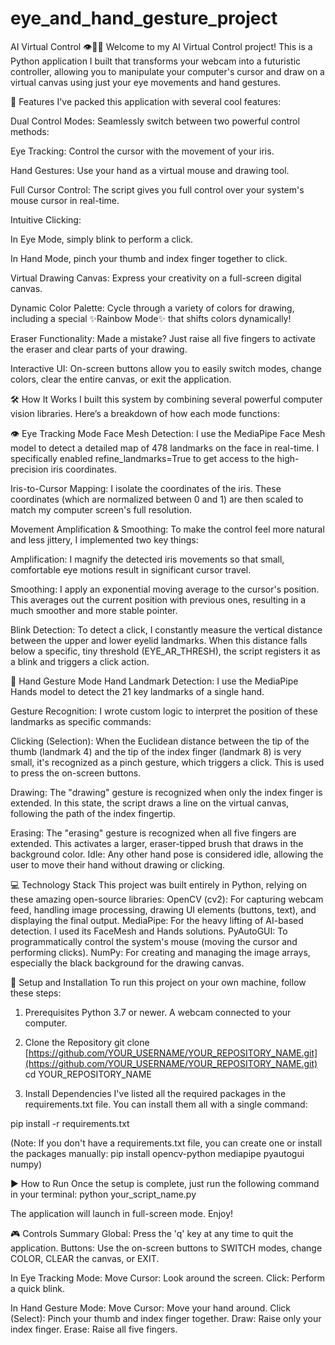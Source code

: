 # eye_and_hand_gesture_project

AI Virtual Control 👁️🤚✨
Welcome to my AI Virtual Control project! This is a Python application I built that transforms your webcam into a futuristic controller, allowing you to manipulate your computer's cursor and draw on a virtual canvas using just your eye movements and hand gestures.


🚀 Features
I've packed this application with several cool features:

Dual Control Modes: Seamlessly switch between two powerful control methods:

Eye Tracking: Control the cursor with the movement of your iris.

Hand Gestures: Use your hand as a virtual mouse and drawing tool.

Full Cursor Control: The script gives you full control over your system's mouse cursor in real-time.

Intuitive Clicking:

In Eye Mode, simply blink to perform a click.

In Hand Mode, pinch your thumb and index finger together to click.

Virtual Drawing Canvas: Express your creativity on a full-screen digital canvas.

Dynamic Color Palette: Cycle through a variety of colors for drawing, including a special ✨Rainbow Mode✨ that shifts colors dynamically!

Eraser Functionality: Made a mistake? Just raise all five fingers to activate the eraser and clear parts of your drawing.

Interactive UI: On-screen buttons allow you to easily switch modes, change colors, clear the entire canvas, or exit the application.

🛠️ How It Works
I built this system by combining several powerful computer vision libraries. Here’s a breakdown of how each mode functions:

👁️ Eye Tracking Mode
Face Mesh Detection: I use the MediaPipe Face Mesh model to detect a detailed map of 478 landmarks on the face in real-time. I specifically enabled refine_landmarks=True to get access to the high-precision iris coordinates.

Iris-to-Cursor Mapping: I isolate the coordinates of the iris. These coordinates (which are normalized between 0 and 1) are then scaled to match my computer screen's full resolution.

Movement Amplification & Smoothing: To make the control feel more natural and less jittery, I implemented two key things:

Amplification: I magnify the detected iris movements so that small, comfortable eye motions result in significant cursor travel.

Smoothing: I apply an exponential moving average to the cursor's position. This averages out the current position with previous ones, resulting in a much smoother and more stable pointer.

Blink Detection: To detect a click, I constantly measure the vertical distance between the upper and lower eyelid landmarks. When this distance falls below a specific, tiny threshold (EYE_AR_THRESH), the script registers it as a blink and triggers a click action.

🤚 Hand Gesture Mode
Hand Landmark Detection: I use the MediaPipe Hands model to detect the 21 key landmarks of a single hand.

Gesture Recognition: I wrote custom logic to interpret the position of these landmarks as specific commands:

Clicking (Selection): When the Euclidean distance between the tip of the thumb (landmark 4) and the tip of the index finger (landmark 8) is very small, it's recognized as a pinch gesture, which triggers a click. This is used to press the on-screen buttons.

Drawing: The "drawing" gesture is recognized when only the index finger is extended. In this state, the script draws a line on the virtual canvas, following the path of the index fingertip.

Erasing: The "erasing" gesture is recognized when all five fingers are extended. This activates a larger, eraser-tipped brush that draws in the background color.
Idle: Any other hand pose is considered idle, allowing the user to move their hand without drawing or clicking.

💻 Technology Stack
This project was built entirely in Python, relying on these amazing open-source libraries:
OpenCV (cv2): For capturing webcam feed, handling image processing, drawing UI elements (buttons, text), and displaying the final output.
MediaPipe: For the heavy lifting of AI-based detection. I used its FaceMesh and Hands solutions.
PyAutoGUI: To programmatically control the system's mouse (moving the cursor and performing clicks).
NumPy: For creating and managing the image arrays, especially the black background for the drawing canvas.

🔧 Setup and Installation
To run this project on your own machine, follow these steps:

1. Prerequisites
Python 3.7 or newer.
A webcam connected to your computer.

2. Clone the Repository
git clone [https://github.com/YOUR_USERNAME/YOUR_REPOSITORY_NAME.git](https://github.com/YOUR_USERNAME/YOUR_REPOSITORY_NAME.git)
cd YOUR_REPOSITORY_NAME

3. Install Dependencies
I've listed all the required packages in the requirements.txt file. You can install them all with a single command:

pip install -r requirements.txt

(Note: If you don't have a requirements.txt file, you can create one or install the packages manually: pip install opencv-python mediapipe pyautogui numpy)

▶️ How to Run
Once the setup is complete, just run the following command in your terminal:
python your_script_name.py

The application will launch in full-screen mode. Enjoy!

🎮 Controls Summary
Global: Press the 'q' key at any time to quit the application.
Buttons: Use the on-screen buttons to SWITCH modes, change COLOR, CLEAR the canvas, or EXIT.

In Eye Tracking Mode:
Move Cursor: Look around the screen.
Click: Perform a quick blink.

In Hand Gesture Mode:
Move Cursor: Move your hand around.
Click (Select): Pinch your thumb and index finger together.
Draw: Raise only your index finger.
Erase: Raise all five fingers.
